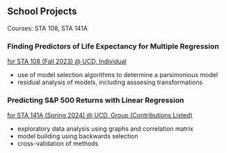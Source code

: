 ## School Projects
Courses: STA 108, STA 141A

### Finding Predictors of Life Expectancy for Multiple Regression
[for STA 108 (Fall 2023) @ UCD, Individual](https://github.com/tifftra9/projects/blob/main/STA-108-Finding-Predictors-of-Life-Expectancy-for-Multiple-Regression.pdf)
- use of model selection algorithms to determine a parsimonious model
- residual analysis of models, including asssesing transformations


### Predicting S&P 500 Returns with Linear Regression
[for STA 141A (Spring 2024) @ UCD, Group (Contributions Listed)](https://github.com/tifftra9/projects/blob/main/STA-141A-Predicting-S%26P-500-Returns-with-Linear-Regression.pdf)
- exploratory data analysis using graphs and correlation matrix
- model building using backwards selection
- cross-validation of methods
